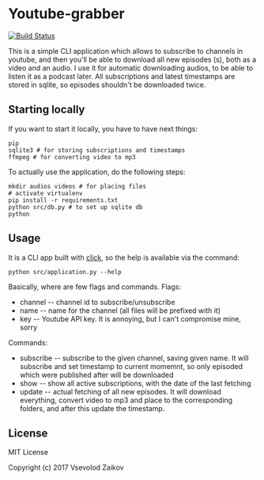 # Youtube-grabber

[![Build Status](https://travis-ci.org/Bloomca/youtube-mp3-grabber.svg?branch=master)](https://travis-ci.org/Bloomca/youtube-mp3-grabber)

This is a simple CLI application which allows to subscribe to channels in youtube, and then you'll be able to download all new episodes (s), both as a video and an audio. I use it for automatic downloading audios, to be able to listen it as a podcast later. 
All subscriptions and latest timestamps are stored in sqlite, so episodes shouldn't be downloaded twice.

## Starting locally

If you want to start it locally, you have to have next things:
```shell
pip
sqlite3 # for storing subscriptions and timestamps
ffmpeg # for converting video to mp3
```

To actually use the application, do the following steps:
```shell
mkdir audios videos # for placing files
# activate virtualenv
pip install -r requirements.txt
python src/db.py # to set up sqlite db
python 
```

## Usage

It is a CLI app built with [click](http://click.pocoo.org/5/), so the help is available via the command:
```shell
python src/application.py --help
```

Basically, where are few flags and commands.
Flags:
- channel -- channel id to subscribe/unsubscribe
- name -- name for the channel (all files will be prefixed with it)
- key -- Youtube API key. It is annoying, but I can't compromise mine, sorry

Commands:
- subscribe -- subscribe to the given channel, saving given name. It will subscribe and set timestamp to current momemnt, so only episoded which were published after will be downloaded
- show -- show all active subscriptions, with the date of the last fetching
- update -- actual fetching of all new episodes. It will download everything, convert video to mp3 and place to the corresponding folders, and after this update the timestamp.

## License

MIT License

Copyright (c) 2017 Vsevolod Zaikov

